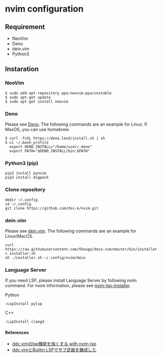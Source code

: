 # nvim configuration

## Requirement

- NeoVim
- Deno
- dein.vim
- Python3

## Instaration

### NeoVim

```
$ sudo add-apt-repository ppa:neovim-ppa/unstable
$ sudo apt-get update
$ sudo apt-get install neovim
```

### Deno

Please see [Deno](https://deno.land/). The following commands are an example for Linux. If MaxOS, you can use homebrew.

```
$ curl -fsSL https://deno.land/install.sh | sh
$ vi ~/.bash_profile
  export DENO_INSTALL="/home/user/.deno"
  export PATH="$DENO_INSTALL/bin:$PATH"
```

### Python3 (pip)

```
pip3 install pynvim
pip3 install msgpack
```

### Clone repository

```
mkdir ~/.config
cd ~/.config
git clone https://github.com/dss-k/nvim.git
```

### dein.vim

Please see [dein.vim](https://github.com/Shougo/dein.vim). The following commands are an example for Linux/MacOS.
```
curl https://raw.githubusercontent.com/Shougo/dein.vim/master/bin/installer.sh > installer.sh
sh ./installer.sh ~/.config/nvim/dein
```


### Language Server

If you need LSP, please install Language Server by following nvim command.
For more information, please see [nvim-lsp-installer](https://github.com/williamboman/nvim-lsp-installer).

Python
```
:LspInstall pylsp
```

C++
```
:LspInstall clangd
```

#### References
- [ddc.vimのlsp機能を強くする with nvim-lsp](https://zenn.dev/matsui54/articles/2021-09-03-ddc-lsp)
- [ddc.vimとBuiltin LSPでサブ武器を錬成した](https://riq0h.jp/2021/09/15/084023/)
